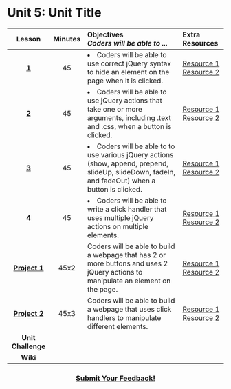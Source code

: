 # Unit 5: Unit Title

|Lesson|Minutes|Objectives <br> *Coders will be able to ...*|Extra Resources|
|:-------:|:-------:|:-------|:-------|
|[**1**]()|45| <li>Coders will be able to use correct jQuery syntax to hide an element on the page when it is clicked.</li> |[Resource 1]()<br>[Resource 2]()|
|[**2**]()|45|<li> Coders will be able to use jQuery actions that take one or more arguments, including .text and .css, when a button is clicked.</li> |[Resource 1]()<br>[Resource 2]()|
|[**3**]()|45|<li> Coders will be able to to use various jQuery actions (show, append, prepend, slideUp, slideDown, fadeIn, and fadeOut) when a button is clicked.</li> |[Resource 1]()<br>[Resource 2]()|
|[**4**]()|45|<li> Coders will be able to write a click handler that uses multiple jQuery actions on multiple elements.</li>  |[Resource 1]()<br>[Resource 2]()|
|[**Project 1**]()|45x2|Coders will be able to build a webpage that has 2 or more buttons and uses 2 jQuery actions to manipulate an element on the page.|[Resource 1]()<br>[Resource 2]()|
|[**Project 2**]()|45x3|Coders will be able to build a webpage that uses click handlers to manipulate different elements.|[Resource 1]()<br>[Resource 2]()|
|**Unit Challenge**||<a  href="">||
|**Wiki**||<a href=""></a>||


<h3 align="center"><a href="https://docs.google.com/forms/d/e/1FAIpQLSfx0wkLyw_jSOhWR2yY8GTR8TV2NXYZc40us7aPHnl9bO6WAQ/viewform">Submit Your Feedback!</a></h3>


